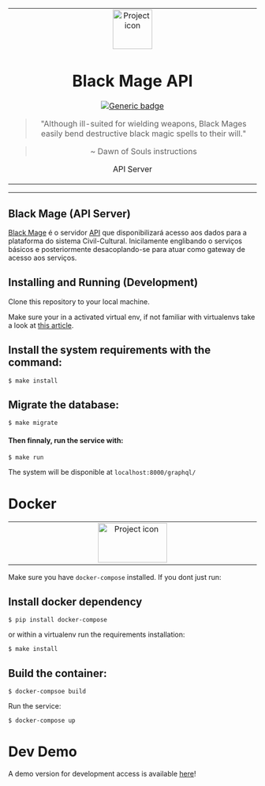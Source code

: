 <table align="center"><tr><td align="center" width="9999">
<img src="https://thumbs.gfycat.com/IdioticRepulsiveBorer-size_restricted.gif" align="center" width="80" height="80" alt="Project icon">

# Black Mage API

[![Generic badge](https://img.shields.io/badge/docs-yellow.svg)](https://gitlab.com/civil-cultural/black-mage/wikis/home)

> "Although ill-suited for wielding weapons, Black Mages easily bend destructive black magic spells to their will."

> ~ Dawn of Souls instructions

API Server
</td></tr></table>

<hr />

## Black Mage (API Server)


[Black Mage](https://finalfantasy.fandom.com/wiki/Black_Mage_(Final_Fantasy)) é o servidor [API](https://en.wikipedia.org/wiki/Application_programming_interface) que disponibilizará acesso aos dados para a plataforma do sistema Civil-Cultural. Inicilamente englibando o serviços básicos e posteriormente desacoplando-se para atuar como gateway de acesso aos serviços. 



## Installing and Running (Development)

Clone this repository to your local machine.

Make sure your in a activated virtual env, if not familiar with virtualenvs take a look
at [this article](https://docs.python-guide.org/dev/virtualenvs/).

## Install the system requirements with the command:

```
$ make install
```

## Migrate the database:

```
$ make migrate
```

#### Then finnaly, run the service with:

```
$ make run
```

The system will be disponible at `localhost:8000/graphql/`

# Docker



 <table align="center"><tr><td align="center" width="9999">

<img src="https://maraaverick.rbind.io/banners/nyan_docker_whale_gfycat.gif" align="center" width="140" height="80" alt="Project icon">


</td></tr></table>

Make sure you have `docker-compose` installed. If you dont just run:

## Install docker dependency

```
$ pip install docker-compose
```

or within a virtualenv run the requirements installation:

```
$ make install
```

## Build the container:

```
$ docker-compsoe build
```

Run the service:

```
$ docker-compose up
```


# Dev Demo

A demo version for development access is available [here](https://black-mage-devel--brunolcarli.repl.co/graphql/)!
